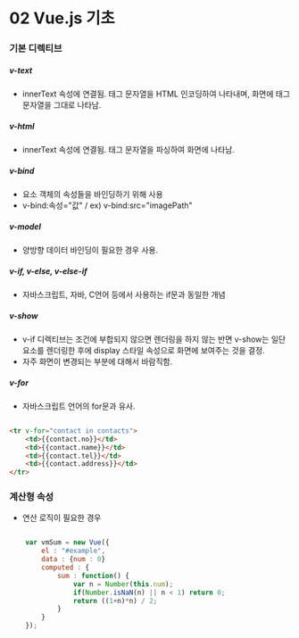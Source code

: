 # 02 Vue.js 기초

### 기본 디렉티브

##### v-text

- innerText 속성에 연결됨. 태그 문자열을 HTML 인코딩하여 나타내며, 화면에 태그 문자열을 그대로 나타남.

##### v-html

- innerText 속성에 연결됨. 태그 문자열을 파싱하여 화면에 나타남.

##### v-bind

- 요소 객체의 속성들을 바인딩하기 위해 사용
- v-bind:속성="값" / ex) v-bind:src="imagePath"

##### v-model

- 양방향 데이터 바인딩이 필요한 경우 사용.

##### v-if, v-else, v-else-if

- 자바스크립트, 자바, C언어 등에서 사용하는 if문과 동일한 개념

##### v-show

- v-if 디렉티브는 조건에 부합되지 않으면 렌더링을 하지 않는 반면 v-show는 일단 요소를 렌더링한 후에 display 스타일 속성으로 화면에 보여주는 것을 결정.
- 자주 화면이 변경되는 부분에 대해서 바람직함.

##### v-for

- 자바스크립트 언어의 for문과 유사.

```html

<tr v-for="contact in contacts">
    <td>{{contact.no}}</td>
    <td>{{contact.name}}</td>
    <td>{{contact.tel}}</td>
    <td>{{contact.address}}</td>
</tr>

```

### 계산형 속성

- 연산 로직이 필요한 경우

```javascript

    var vmSum = new Vue({
        el : "#example",
        data : {num : 0}
        computed : {
            sum : function() {
                var n = Number(this.num);
                if(Number.isNaN(n) || n < 1) return 0;
                return ((1+n)*n) / 2;
            }
        }
    });

```